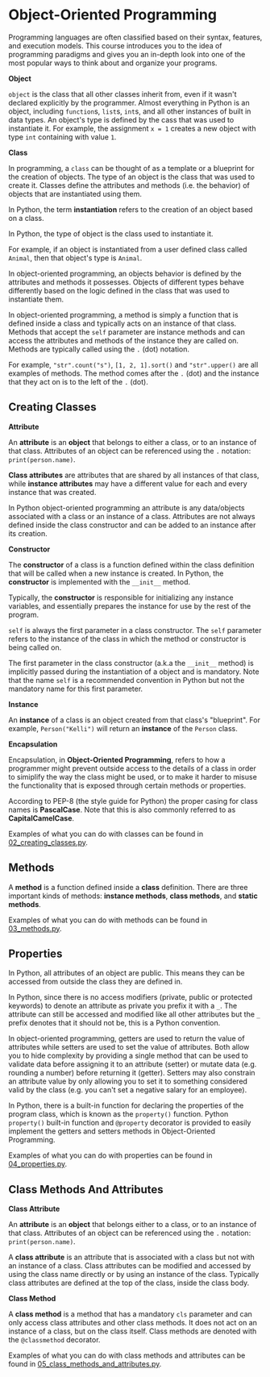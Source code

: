# Object-Oriented Programming

Programming languages are often classified based on their syntax, features, and execution models. This course introduces you to the idea of programming paradigms and gives you an in-depth look into one of the most popular ways to think about and organize your programs.

**Object** 

`object` is the class that all other classes inherit from, even if it wasn't declared explicitly by the programmer. Almost everything in Python is an object, including `function`s, `list`s, `int`s, and all other instances of built in data types. An object's type is defined by the cass that was used to instantiate it. For example, the assignment `x = 1` creates a new object with type `int` containing with value `1`.

**Class**

In programming, a `class` can be thought of as a template or a blueprint for the creation of objects. The type of an object is the class that was used to create it. Classes define the attributes and methods (i.e. the behavior) of objects that are instantiated using them.

In Python, the term **instantiation** refers to the creation of an object based on a class.

In Python, the type of object is the class used to instantiate it.

For example, if an object is instantiated from a user defined class called `Animal`, then that object's type is `Animal`.

In object-oriented programming, an objects behavior is defined by the attributes and methods it possesses. Objects of different types behave differently based on the logic defined in the class that was used to instantiate them.

In object-oriented programming, a method is simply a function that is defined inside a class and typically acts on an instance of that class. Methods that accept the `self` parameter are instance methods and can access the attributes and methods of the instance they are called on. Methods are typically called using the `.` (dot) notation.

For example, `"str".count("s")`, `[1, 2, 1].sort()` and `"str".upper()` are all examples of methods. The method comes after the `.` (dot) and the instance that they act on is to the left of the `.` (dot).

## Creating Classes

**Attribute**

An **attribute** is an **object** that belongs to either a class, or to an instance of that class. Attributes of an object can be referenced using the `.` notation: `print(person.name)`.

**Class attributes** are attributes that are shared by all instances of that class, while **instance attributes** may have a different value for each and every instance that was created.

In Python object-oriented programming an attribute is any data/objects associated with a class or an instance of a class. Attributes are not always defined inside the class constructor and can be added to an instance after its creation.

**Constructor**

The **constructor** of a class is a function defined within the class definition that will be called when a new instance is created. In Python, the **constructor** is implemented with the `__init__` method.

Typically, the **constructor** is responsible for initializing any instance variables, and essentially prepares the instance for use by the rest of the program.

`self` is always the first parameter in a class constructor. The `self` parameter refers to the instance of the class in which the method or constructor is being called on.

The first parameter in the class constructor (a.k.a the `__init__` method) is implicitly passed during the instantiation of a object and is mandatory. Note that the name `self` is a recommended convention in Python but not the mandatory name for this first parameter.

**Instance**

An **instance** of a class is an object created from that class's "blueprint". For example, `Person("Kelli")` will return an **instance** of the `Person` class.

**Encapsulation**

Encapsulation, in **Object-Oriented Programming**, refers to how a programmer might prevent outside access to the details of a class in order to simiplify the way the class might be used, or to make it harder to misuse the functionality that is exposed through certain methods or properties.

According to PEP-8 (the style guide for Python) the proper casing for class names is **PascalCase**. Note that this is also commonly referred to as **CapitalCamelCase**.

Examples of what you can do with classes can be found in [02_creating_classes.py](https://github.com/KellzCodes/python_interview/blob/main/3-Object-Oriented-Programming/02_creating_classes.py).

## Methods

A **method** is a function defined inside a **class** definition. There are three important kinds of methods: **instance methods**, **class methods**, and **static methods**.

Examples of what you can do with methods can be found in [03_methods.py](https://github.com/KellzCodes/python_interview/blob/main/3-Object-Oriented-Programming/03_methods.py).

## Properties

In Python, all attributes of an object are public. This means they can be accessed from outside the class they are defined in.

In Python, since there is no access modifiers (private, public or protected keywords) to denote an attribute as private you prefix it with a `_`. The attribute can still be accessed and modified like all other attributes but the `_` prefix denotes that it should not be, this is a Python convention.

In object-oriented programming, getters are used to return the value of attributes while setters are used to set the value of attributes. Both allow you to hide complexity by providing a single method that can be used to validate data before assigning it to an attribute (setter) or mutate data (e.g. rounding a number) before returning it (getter). Setters may also constrain an attribute value by only allowing you to set it to something considered valid by the class (e.g. you can't set a negative salary for an employee).

In Python, there is a built-in function for declaring the properties of the program class, which is known as the `property()` function. Python `property()` built-in function and `@property` decorator is provided to easily implement the getters and setters methods in Object-Oriented Programming.

Examples of what you can do with properties can be found in [04_properties.py](https://github.com/KellzCodes/python_interview/blob/main/3-Object-Oriented-Programming/04_properties.py).

## Class Methods And Attributes

**Class Attribute**

An **attribute** is an **object** that belongs either to a class, or to an instance of that class. Attributes of an object can be referenced using the `.` notation: `print(person.name)`.

A **class attribute** is an attribute that is associated with a class but not with an instance of a class. Class attributes can be modified and accessed by using the class name directly or by using an instance of the class. Typically class attributes are defined at the top of the class, inside the class body.

**Class Method**

A **class method** is a method that has a mandatory `cls` parameter and can only access class attributes and other class methods. It does not act on an instance of a class, but on the class itself. Class methods are denoted with the `@classmethod` decorator.

Examples of what you can do with class methods and attributes can be found in [05_class_methods_and_attributes.py](https://github.com/KellzCodes/python_interview/blob/main/3-Object-Oriented-Programming/05_class_methods_and_attributes.py).